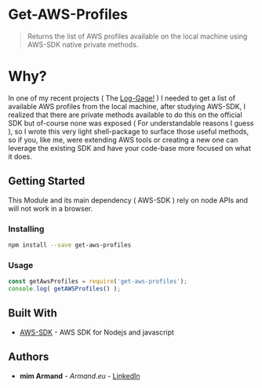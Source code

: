 # Get-AWS-Profiles

> Returns the list of AWS profiles available on the local machine using AWS-SDK native private methods.


# Why?

In one of my recent projects ( The [Log-Gage!](https://github.com/mim-Armand/log-gage) ) I needed to get a list of available AWS profiles from the local machine, after studying AWS-SDK, I realized that there are private methods available to do this on the official SDK but of-course none was exposed ( For understandable reasons I guess ), so I wrote this very light shell-package to surface those useful methods, so if you, like me, were extending AWS tools or creating a new one can leverage the existing SDK and have your code-base more focused on what it does.

## Getting Started

This Module and its main dependency ( AWS-SDK ) rely on node APIs and will not work in a browser.

### Installing

```bash
npm install --save get-aws-profiles
```

### Usage

```javascript
const getAwsProfiles = require('get-aws-profiles');
console.log( getAWSProfiles() );
```

## Built With

* [AWS-SDK](https://aws.amazon.com/sdk-for-node-js/) - AWS SDK for Nodejs and javascript


## Authors

* **mim Armand** - *Armand.eu* - [LinkedIn](https://www.linkedin.com/in/3dots/)
